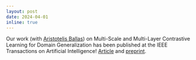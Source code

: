 ```yaml
---
layout: post
date: 2024-04-01
inline: true
---
```


Our work (with [Aristotelis Ballas](https://aristotelisballas.github.io/))  on Multi-Scale and Multi-Layer Contrastive Learning for Domain Generalization has been published at the IEEE Transactions on Artificial Intelligence! [Article](https://ieeexplore.ieee.org/abstract/document/10472869) and [preprint](https://arxiv.org/abs/2308.14418).  
